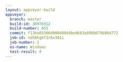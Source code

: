 ```yaml
---
layout: appveyor-build
appveyor:
  branch: master
  build-id: 38976912
  build-number: 455
  commit: f13ba03366d900d80d4be0683a896b679b864772
  job-id: ndh8kg6f3r6x381i
  job-number: 2
  os-name: Windows
  test-result: 0
---
```

